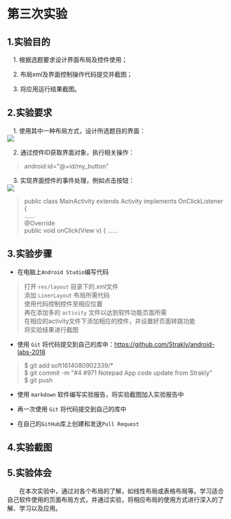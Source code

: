 # 第三次实验
## 1.实验目的
&emsp;1. 根据选题要求设计界面布局及控件使用； 
 
&emsp;2. 布局xml及界面控制操作代码提交并截图；  

&emsp;3. 将应用运行结果截图。
## 2.实验要求
&emsp;1. 使用其中一种布局方式，设计所选题目的界面：  
![](https://user-images.githubusercontent.com/627946/39629467-e47676f2-4fde-11e8-920a-fc1ca6351fdf.png)
 
&emsp;2. 通过控件ID获取界面对象，执行相关操作：  
> android:id="@+id/my_button"

&emsp;3. 实现界面控件的事件处理，例如点击按钮：  
![](https://user-images.githubusercontent.com/627946/39629667-8ba7225a-4fdf-11e8-8a8e-9c7c653eda31.png)

> public class MainActivity extends Activity  implements OnClickListener {    
>     ......   
>     @Override    
>     public void onClick(View v) { 
>     ......  

## 3.实验步骤

- 在电脑上`Android Studio`编写代码  
>打开 `res/layout` 目录下的.xml文件  
>添加 `LinerLayout` 布局所需代码   
>使用代码控制控件至相应位置  
>再在添加多的 `activity` 文件以达到软件功能页面所需   
>在相应的activity文件下添加相应的控件，并设置好页面转跳功能  
>将实验结果进行截图

- 使用 `Git` 将代码提交到自己的库中：https://github.com/Strakly/android-labs-2018
  
>$ git add soft1614080902339/*  
>$ git commit -m "#4 #971 Notepad App code update from Strakly"  
>$ git push  

- 使用 `markdown` 软件编写实验报告，将实验截图加入实验报告中

- 再一次使用 `Git` 将代码提交到自己的库中

- 在自己的`GitHub`库上创建和发送`Pull Request`

## 4.实验截图

## 5.实验体会
&emsp;&emsp;在本次实验中，通过对各个布局的了解，如线性布局或表格布局等。学习适合自己软件使用的页面布局方式，并通过实验，将相应布局的使用方式进行深入的了解、学习以及应用。